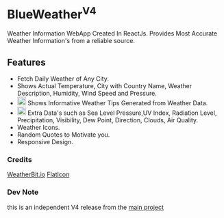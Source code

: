 # BlueWeather<sup>V4</sup>

Weather Information WebApp Created In ReactJs. Provides Most Accurate Weather Information's from a reliable source.

## Features
- Fetch Daily Weather of Any City.
- Shows Actual Temperature, City with Country Name, Weather Description, Humidity, Wind Speed and Pressure.
- <img src="https://lh3.googleusercontent.com/proxy/N0LcqNKNpcKNAUnIV2c_YePhGGRZz_IEqJX6j1gjogUgV5-_K6rkzlSn3-I1d8XasWRfsOH23FlxKaVyxrRQr93vWSLovLGDmYKvNyWed_5iKyn4EKoNftPQ" width="20"/> Shows Informative Weather Tips Generated from Weather Data.
- <img src="https://lh3.googleusercontent.com/proxy/N0LcqNKNpcKNAUnIV2c_YePhGGRZz_IEqJX6j1gjogUgV5-_K6rkzlSn3-I1d8XasWRfsOH23FlxKaVyxrRQr93vWSLovLGDmYKvNyWed_5iKyn4EKoNftPQ" width="20"/> Extra Data's such as Sea Level Pressure,UV Index, Radiation Level, Precipitation, Visibility, Dew Point, Direction, Clouds, Air Quality.
- Weather Icons.
- Random Quotes to Motivate you.
- Responsive Design.

### Credits
[WeatherBit.io](https://weatherbit.io) [FlatIcon](https://flaticon.com)

### Dev Note
this is an independent V4 release from the [main project](https://github.com/akshayitzme/blueweather)
